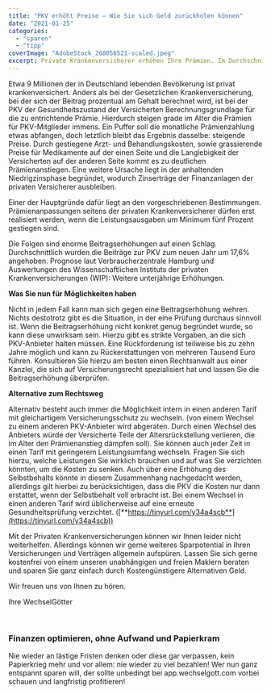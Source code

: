 ```yaml
---
title: "PKV erhöht Preise – Wie Sie sich Geld zurückholen können"
date: "2021-01-25"
categories: 
  - "sparen"
  - "tipp"
coverImage: "AdobeStock_268056521-scaled.jpeg"
excerpt: Private Krankenversicherer erhöhen Ihre Prämien. Im Durchschnitt zahlen PKV-Versicherte 17,6% mehr seit Januar 2021. Die Tendenz ist weiter steigend. Erfahren Sie wie Sie sich Geld zurückholen können!
---
```



Etwa 9 Millionen der in Deutschland lebenden Bevölkerung ist privat krankenversichert. Anders als bei der Gesetzlichen Krankenversicherung, bei der sich der Beitrag prozentual am Gehalt berechnet wird, ist bei der PKV der Gesundheitszustand der Versicherten Berechnungsgrundlage für die zu entrichtende Prämie. Hierdurch steigen grade im Alter die Prämien für PKV-Mitglieder immens. Ein Puffer soll die monatliche Prämienzahlung etwas abfangen, doch letztlich bleibt das Ergebnis dasselbe: steigende Preise. Durch gestiegene Arzt- und Behandlungskosten, sowie grassierende Preise für Medikamente auf der einen Seite und die Langlebigkeit der Versicherten auf der anderen Seite kommt es zu deutlichen Prämienanstiegen. Eine weitere Ursache liegt in der anhaltenden Niedrigzinsphase begründet, wodurch Zinserträge der Finanzanlagen der privaten Versicherer ausbleiben.

Einer der Hauptgründe dafür liegt an den vorgeschriebenen Bestimmungen. Prämienanpassungen seitens der privaten Krankenversicherer dürfen erst realisiert werden, wenn die Leistungsausgaben um Minimum fünf Prozent gestiegen sind.

Die Folgen sind enorme Beitragserhöhungen auf einen Schlag. Durchschnittlich wurden die Beiträge zur PKV zum neuen Jahr um 17,6% angehoben. Prognose laut Verbraucherzentrale Hamburg und Auswertungen des Wissenschaftlichen Instituts der privaten Krankenversicherungen (WIP): Weitere unterjährige Erhöhungen.

**Was Sie nun für Möglichkeiten haben**

Nicht in jedem Fall kann man sich gegen eine Beitragserhöhung wehren. Nichts destotrotz gibt es die Situation, in der eine Prüfung durchaus sinnvoll ist. Wenn die Beitragserhöhung nicht konkret genug begründet wurde, so kann diese unwirksam sein. Hierzu gibt es strikte Vorgaben, an die sich PKV-Anbieter halten müssen. Eine Rückforderung ist teilweise bis zu zehn Jahre möglich und kann zu Rückerstattungen von mehreren Tausend Euro führen. Konsultieren Sie hierzu am besten einen Rechtsanwalt aus einer Kanzlei, die sich auf Versicherungsrecht spezialisiert hat und lassen Sie die Beitragserhöhung überprüfen.

**Alternative zum Rechtsweg**

Alternativ besteht auch immer die Möglichkeit intern in einen anderen Tarif mit gleichartigem Versicherungsschutz zu wechseln. (von einem Wechsel zu einem anderen PKV-Anbieter wird abgeraten. Durch einen Wechsel des Anbieters würde der Versicherte Teile der Altersrückstellung verlieren, die im Alter den Prämienanstieg dämpfen soll). Sie können auch jeder Zeit in einen Tarif mit geringerem Leistungsumfang wechseln. Fragen Sie sich hierzu, welche Leistungen Sie wirklich brauchen und auf was Sie verzichten könnten, um die Kosten zu senken. Auch über eine Erhöhung des Selbstbehalts könnte in diesem Zusammenhang nachgedacht werden, allerdings gilt hierbei zu berücksichtigen, dass die PKV die Kosten nur dann erstattet, wenn der Selbstbehalt voll erbracht ist. Bei einem Wechsel in einen anderen Tarif wird üblicherweise auf eine erneute Gesundheitsprüfung verzichtet. ([**https://tinyurl.com/y34a4scb**](https://tinyurl.com/y34a4scb))

Mit der Privaten Krankenversicherungen können wir Ihnen leider nicht weiterhelfen. Allerdings können wir gerne weiteres Sparpotential in Ihren Versicherungen und Verträgen allgemein aufspüren. Lassen Sie sich gerne kostenfrei von einem unseren unabhängigen und freien Maklern beraten und sparen Sie ganz einfach durch Kostengünstigere Alternativen Geld.

Wir freuen uns von Ihnen zu hören.

Ihre WechselGötter


<br>

### Finanzen optimieren, ohne Aufwand und Papierkram

Nie wieder an lästige Fristen denken oder diese gar verpassen, kein Papierkrieg mehr und vor allem: nie wieder zu viel
bezahlen! Wer nun ganz entspannt sparen will, der sollte unbedingt bei app.wechselgott.com vorbei schauen und
langfristig profitieren!